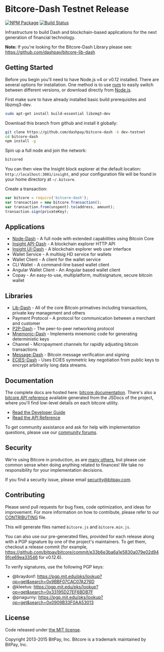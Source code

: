 Bitcore-Dash Testnet Release
=======

[![NPM Package](https://img.shields.io/npm/v/bitcore-dash.svg?style=flat-square)](https://www.npmjs.org/package/bitcore-dash)
[![Build Status](https://img.shields.io/travis/dashpay/bitcore-dash.svg?branch=master&style=flat-square)](https://travis-ci.org/dashpay/bitcore-dash)

Infrastructure to build Dash and blockchain-based applications for the next generation of financial technology.

**Note:** If you're looking for the Bitcore-Dash Library please see: https://github.com/dashpay/bitcore-lib-dash

## Getting Started

Before you begin you'll need to have Node.js v4 or v0.12 installed. There are several options for installation. One method is to use [nvm](https://github.com/creationix/nvm) to easily switch between different versions, or download directly from [Node.js](https://nodejs.org/).

First make sure to have already installed basic build prerequisites and libzmq3-dev.

```bash
sudo apt-get install build-essential libzmq3-dev
```

Download this branch from github and install it globally:

```bash
git clone https://github.com/dashpay/bitcore-dash -b dev-testnet
cd bitcore-dash
npm install -g
```

Spin up a full node and join the network:

```bash
bitcored
```

You can then view the Insight block explorer at the default location: `http://localhost:3001/insight`, and your configuration file will be found in your home directory at `~/.bitcore`.

Create a transaction:
```js
var bitcore = require('bitcore-dash');
var transaction = new bitcore.Transaction();
var transaction.from(unspent).to(address, amount);
transaction.sign(privateKey);
```

## Applications

- [Node-Dash](https://github.com/dashpay/bitcore-node-dash) - A full node with extended capabilities using Bitcoin Core
- [Insight API-Dash](https://github.com/dashpay/insight-api-dash) - A blockchain explorer HTTP API
- [Insight UI-Dash](https://github.com/dashpay/insight-ui-dash) - A blockchain explorer web user interface
- Wallet Service - A multisig HD service for wallets
- Wallet Client - A client for the wallet service
- CLI Wallet - A command-line based wallet client
- Angular Wallet Client - An Angular based wallet client
- Copay - An easy-to-use, multiplatform, multisignature, secure bitcoin wallet

## Libraries

- [Lib-Dash](https://github.com/dashpay/bitcore-lib-dash) - All of the core Bitcoin primatives including transactions, private key management and others
- Payment Protocol - A protocol for communication between a merchant and customer
- [P2P-Dash](https://github.com/dashpay/bitcore-p2p-dash) - The peer-to-peer networking protocol
- [Mnemonic-Dash](https://github.com/dashpay/bitcore-mnemonic-dash) - Implements mnemonic code for generating deterministic keys
- Channel - Micropayment channels for rapidly adjusting bitcoin transactions
- [Message-Dash](https://github.com/dashpay/bitcore-message-dash) - Bitcoin message verification and signing
- [ECIES-Dash](https://github.com/dashpay/bitcore-ecies-dash) - Uses ECIES symmetric key negotiation from public keys to encrypt arbitrarily long data streams.

## Documentation

The complete docs are hosted here: [bitcore documentation](http://bitcore.io/guide/). There's also a [bitcore API reference](http://bitcore.io/api/) available generated from the JSDocs of the project, where you'll find low-level details on each bitcore utility.

- [Read the Developer Guide](http://bitcore.io/guide/)
- [Read the API Reference](http://bitcore.io/api/)

To get community assistance and ask for help with implementation questions, please use our [community forums](http://bitpaylabs.com/c/bitcore).

## Security

We're using Bitcore in production, as are [many others](http://bitcore.io#projects), but please use common sense when doing anything related to finances! We take no responsibility for your implementation decisions.

If you find a security issue, please email security@bitpay.com.

## Contributing

Please send pull requests for bug fixes, code optimization, and ideas for improvement. For more information on how to contribute, please refer to our [CONTRIBUTING](https://github.com/bitpay/bitcore/blob/master/CONTRIBUTING.md) file.

This will generate files named `bitcore.js` and `bitcore.min.js`.

You can also use our pre-generated files, provided for each release along with a PGP signature by one of the project's maintainers. To get them, checkout a release commit (for example, https://github.com/bitpay/bitcore/commit/e33b6e3ba6a1e5830a079e02d949fce69ea33546 for v0.12.6).

To verify signatures, use the following PGP keys:
- @braydonf: https://pgp.mit.edu/pks/lookup?op=get&search=0x9BBF07CAC07A276D
- @kleetus: https://pgp.mit.edu/pks/lookup?op=get&search=0x33195D27EF6BDB7F
- @pnagurny: https://pgp.mit.edu/pks/lookup?op=get&search=0x0909B33F0AA53013

## License

Code released under [the MIT license](https://github.com/bitpay/bitcore/blob/master/LICENSE).

Copyright 2013-2015 BitPay, Inc. Bitcore is a trademark maintained by BitPay, Inc.
